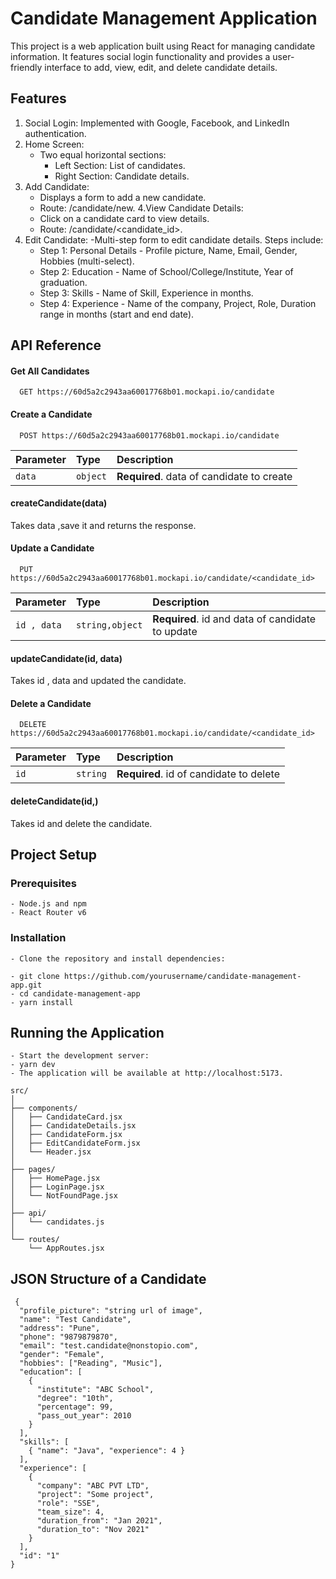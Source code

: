 # Candidate Management Application

This project is a web application built using React for managing candidate information. It features social login functionality and provides a user-friendly interface to add, view, edit, and delete candidate details.

## Features
 1.  Social Login: Implemented with Google, Facebook, and LinkedIn authentication.
 2. Home Screen:
    - Two equal horizontal sections:
        -  Left Section: List of candidates.
        -  Right Section: Candidate details.
3. Add Candidate:
   - Displays a form to add a new candidate.
   - Route: /candidate/new.
4.View Candidate Details:
   - Click on a candidate card to view details.
   - Route: /candidate/<candidate_id>.
5. Edit Candidate:
-Multi-step form to edit candidate details.
Steps include:
    - Step 1: Personal Details
            -  Profile picture, Name, Email, Gender, Hobbies (multi-select).
    - Step 2: Education
           -  Name of School/College/Institute, Year of graduation.
    - Step 3: Skills
           - Name of Skill, Experience in months.
    - Step 4: Experience
          - Name of the company, Project, Role, Duration range in months (start and end date).


## API Reference

#### Get All Candidates


```http
  GET https://60d5a2c2943aa60017768b01.mockapi.io/candidate
```

#### Create a Candidate

```http
  POST https://60d5a2c2943aa60017768b01.mockapi.io/candidate
```

| Parameter | Type     | Description                       |
| :-------- | :------- | :-------------------------------- |
| `data`      | `object` | **Required**. data of candidate to create |

#### createCandidate(data)

Takes data ,save it and returns the response.


#### Update a Candidate

```http
  PUT https://60d5a2c2943aa60017768b01.mockapi.io/candidate/<candidate_id>
```

| Parameter | Type     | Description                       |
| :-------- | :------- | :-------------------------------- |
| `id , data`      | `string,object` | **Required**. id and data of candidate to update  |

#### updateCandidate(id, data)

Takes id , data and updated  the candidate.


#### Delete a Candidate

```http
  DELETE https://60d5a2c2943aa60017768b01.mockapi.io/candidate/<candidate_id>
```

| Parameter | Type     | Description                       |
| :-------- | :------- | :-------------------------------- |
| `id `      | `string` | **Required**. id of candidate to delete  |

#### deleteCandidate(id,)

Takes id  and delete  the candidate.

## Project Setup

### Prerequisites

    - Node.js and npm
    - React Router v6

### Installation
    - Clone the repository and install dependencies:
    
    - git clone https://github.com/yourusername/candidate-management-app.git
    - cd candidate-management-app
    - yarn install
    

    
## Running the Application
    - Start the development server:
    - yarn dev
    - The application will be available at http://localhost:5173.

```
src/
│
├── components/
│   ├── CandidateCard.jsx
│   ├── CandidateDetails.jsx
│   ├── CandidateForm.jsx
│   ├── EditCandidateForm.jsx
│   └── Header.jsx
│
├── pages/
│   ├── HomePage.jsx
│   ├── LoginPage.jsx
│   └── NotFoundPage.jsx
│
├── api/
│   └── candidates.js
│
└── routes/
    └── AppRoutes.jsx
```
## JSON Structure of a Candidate

```
 {
  "profile_picture": "string url of image",
  "name": "Test Candidate",
  "address": "Pune",
  "phone": "9879879870",
  "email": "test.candidate@nonstopio.com",
  "gender": "Female",
  "hobbies": ["Reading", "Music"],
  "education": [
    {
      "institute": "ABC School",
      "degree": "10th",
      "percentage": 99,
      "pass_out_year": 2010
    }
  ],
  "skills": [
    { "name": "Java", "experience": 4 }
  ],
  "experience": [
    {
      "company": "ABC PVT LTD",
      "project": "Some project",
      "role": "SSE",
      "team_size": 4,
      "duration_from": "Jan 2021",
      "duration_to": "Nov 2021"
    }
  ],
  "id": "1"
}


```